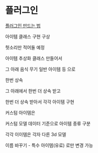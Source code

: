 # 플러그인

[플러그인 만드는 법](%E1%84%91%E1%85%B3%E1%86%AF%E1%84%85%E1%85%A5%E1%84%80%E1%85%B3%E1%84%8B%E1%85%B5%E1%86%AB%201097a30856e3448793039467c67ad614/%E1%84%91%E1%85%B3%E1%86%AF%E1%84%85%E1%85%A5%E1%84%80%E1%85%B3%E1%84%8B%E1%85%B5%E1%86%AB%20%E1%84%86%E1%85%A1%E1%86%AB%E1%84%83%E1%85%B3%E1%84%82%E1%85%B3%E1%86%AB%20%E1%84%87%E1%85%A5%E1%86%B8%201a5d6f32170545f4892ace612db24635.md)

아이템 클래스 구현 구상

헛소리만 적어둘 예정

아이템 추상화 클래스 만들어서

그 아래 음식 무기 일반 아이템 등 으로

한번 상속

그 아래에서 한번 더 상속 받고

한번 더 상속 받아서 각각 아이템 구현

커스텀 아이템은 

커스텀 모델 데이터 기준으로 아이템 종류 구분

각각 이이템은 각자 다른 3d 모델

이름 바꾸기 - 특수 아이템(유료) 로만 변경 가능